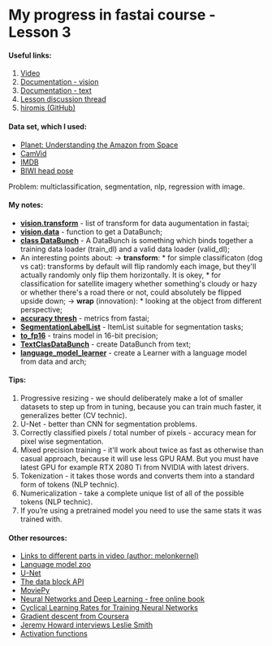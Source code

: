 # My progress in fastai course - Lesson 3

#### Useful links:

1. [Video](https://course.fast.ai/videos/?lesson=3)
2. [Documentation - vision](https://docs.fast.ai/vision.html)
3. [Documentation - text](https://docs.fast.ai/text.html)
4. [Lesson discussion thread](https://forums.fast.ai/t/lesson-3-in-class-discussion/29733)
5. [hiromis (GitHub)](https://github.com/hiromis/notes/blob/master/Lesson3.md)


#### Data set, which I used:

   * [Planet: Understanding the Amazon from Space](https://www.kaggle.com/c/planet-understanding-the-amazon-from-space)
   * [CamVid](http://mi.eng.cam.ac.uk/research/projects/VideoRec/CamVid/)
   * [IMDB](http://ai.stanford.edu/~amaas/data/sentiment/)
   * [BIWI head pose](https://data.vision.ee.ethz.ch/cvl/gfanelli/head_pose/head_forest.html#db)

   
   Problem: multiclassification, segmentation, nlp, regression with image.

#### My notes:

   - [**vision.transform**](https://docs.fast.ai/vision.transform.html#List-of-transforms) - list of transform for data augumentation in fastai;
   - [**vision.data**](https://docs.fast.ai/vision.data.html) - function to get a DataBunch;
   - [**class DataBunch**](https://docs.fast.ai/basic_data.html#DataBunch) - A DataBunch is something which binds together a training data loader (train_dl) and a valid data loader (valid_dl);
   - An interesting points about:
       -> **transform**:
           * for simple classificaton (dog vs cat): transforms by default will flip randomly each image, but they'll actually randomly only flip them horizontally. It is okey,
           * for classification for satellite imagery whether something's cloudy or hazy or whether there's a road there or not, could absolutely be flipped upside down;
       -> **wrap** (innovation):
           * looking at the object from different perspective;
   - [**accuracy thresh**](https://docs.fast.ai/metrics.html#accuracy_thresh) - metrics from fastai;
   - [**SegmentationLabelList**](https://docs.fast.ai/vision.data.html#SegmentationItemList) - ItemList suitable for segmentation tasks;
   - [**to_fp16**](https://docs.fast.ai/basic_train.html#to_fp16) - trains model in 16-bit precision;
   - [**TextClasDataBunch**](https://docs.fast.ai/text.data.html#TextClasDataBunch) - create DataBunch from text;
   - [**language_model_learner**](https://docs.fast.ai/text.learner.html#language_model_learner) - create a Learner with a language model from data and arch;



#### Tips:

   1. Progressive resizing - we should deliberately make a lot of smaller datasets to step up from in tuning, because you can train much faster, it generalizes better (CV technic).
   2. U-Net - better than CNN for segmentation problems.
   3. Correctly classified pixels / total number of pixels - accuracy mean for pixel wise segmentation.
   4. Mixed precision training - it'll work about twice as fast as otherwise than casual approach, because it will use less GPU RAM. But you must have latest GPU for example RTX 2080 Ti from NVIDIA with latest drivers.
   5. Tokenization - it takes those words and converts them into a standard form of tokens (NLP technic).
   6. Numericalization - take a complete unique list of all of the possible tokens (NLP technic).
   7. If you’re using a pretrained model you need to use the same stats it was trained with.

#### Other resources:

   * [Links to different parts in video (author: melonkernel)](https://forums.fast.ai/t/lesson-3-links-to-different-parts-in-video/30077)
   * [Language model zoo](https://forums.fast.ai/t/language-model-zoo-gorilla/14623)
   * [U-Net](https://lmb.informatik.uni-freiburg.de/people/ronneber/u-net/)
   * [The data block API](https://docs.fast.ai/data_block.html)
   * [MoviePy](https://zulko.github.io/moviepy/)
   * [Neural Networks and Deep Learning - free online book](http://neuralnetworksanddeeplearning.com/)
   * [Cyclical Learning Rates for Training Neural Networks](https://arxiv.org/abs/1506.01186)
   * [Gradient descent from Coursera](https://www.coursera.org/lecture/neural-networks-deep-learning/gradient-descent-A0tBd?fbclid=IwAR08VsghxSsZnVEWLIZJdDhdzT-aM5L53cUnhibK0PK0O0KQT6MX5LuU8pc)
   * [Jeremy Howard interviews Leslie Smith](https://www.youtube.com/watch?v=dxpyg3mP_rU&feature=youtu.be)
   * [Activation functions](https://towardsdatascience.com/activation-functions-neural-networks-1cbd9f8d91d6)